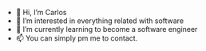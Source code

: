 - 👋 Hi, I’m Carlos
- 👀 I’m interested in everything related with software
- 🌱 I’m currently learning to become a software engineer
- 📫 You can simply pm me to contact.
<!---
Carlosmmpalma/Carlosmmpalma is a ✨ special ✨ repository because its `README.md` (this file) appears on your GitHub profile.
You can click the Preview link to take a look at your changes.
--->
